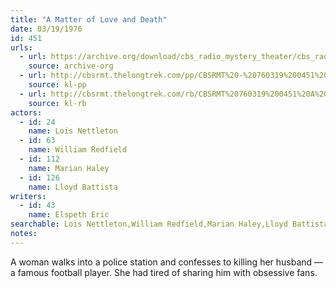 ```yaml
---
title: "A Matter of Love and Death"
date: 03/19/1976
id: 451
urls: 
  - url: https://archive.org/download/cbs_radio_mystery_theater/cbs_radio_mystery_theater-0451-0500.zip/cbs_radio_mystery_theater-0451-0500%2Fcbsrmt_0451_a_matter_of_love_and_death.mp3
    source: archive-org
  - url: http://cbsrmt.thelongtrek.com/pp/CBSRMT%20-%20760319%200451%20A%20Matter%20of%20Love%20and%20Death_pp.mp3
    source: kl-pp
  - url: http://cbsrmt.thelongtrek.com/rb/CBSRMT%20760319%200451%20A%20Matter%20of%20Love%20and%20Death_wuwm%20recorded%208_4_76.mp3
    source: kl-rb
actors:  
  - id: 24
    name: Lois Nettleton  
  - id: 63
    name: William Redfield  
  - id: 112
    name: Marian Haley  
  - id: 126
    name: Lloyd Battista
writers:  
  - id: 43
    name: Elspeth Eric
searchable: Lois Nettleton,William Redfield,Marian Haley,Lloyd Battista Elspeth Eric
notes:  
---
```

A woman walks into a police station and confesses to killing her husband — a famous football player. She had tired of sharing him with obsessive fans.
